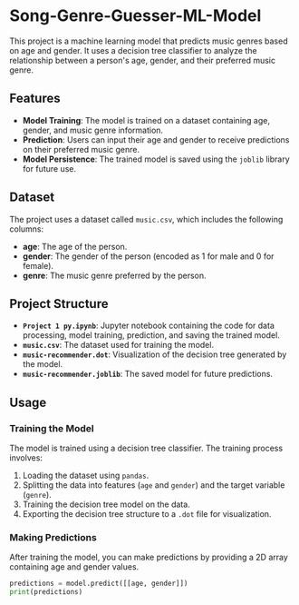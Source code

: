 # Song-Genre-Guesser-ML-Model

This project is a machine learning model that predicts music genres based on age and gender. It uses a decision tree classifier to analyze the relationship between a person's age, gender, and their preferred music genre.

## Features

- **Model Training**: The model is trained on a dataset containing age, gender, and music genre information.
- **Prediction**: Users can input their age and gender to receive predictions on their preferred music genre.
- **Model Persistence**: The trained model is saved using the `joblib` library for future use.

## Dataset

The project uses a dataset called `music.csv`, which includes the following columns:

- **age**: The age of the person.
- **gender**: The gender of the person (encoded as 1 for male and 0 for female).
- **genre**: The music genre preferred by the person.

## Project Structure

- **`Project 1 py.ipynb`**: Jupyter notebook containing the code for data processing, model training, prediction, and saving the trained model.
- **`music.csv`**: The dataset used for training the model.
- **`music-recommender.dot`**: Visualization of the decision tree generated by the model.
- **`music-recommender.joblib`**: The saved model for future predictions.

## Usage

### Training the Model

The model is trained using a decision tree classifier. The training process involves:

1. Loading the dataset using `pandas`.
2. Splitting the data into features (`age` and `gender`) and the target variable (`genre`).
3. Training the decision tree model on the data.
4. Exporting the decision tree structure to a `.dot` file for visualization.

### Making Predictions

After training the model, you can make predictions by providing a 2D array containing age and gender values.

```python
predictions = model.predict([[age, gender]])
print(predictions)



